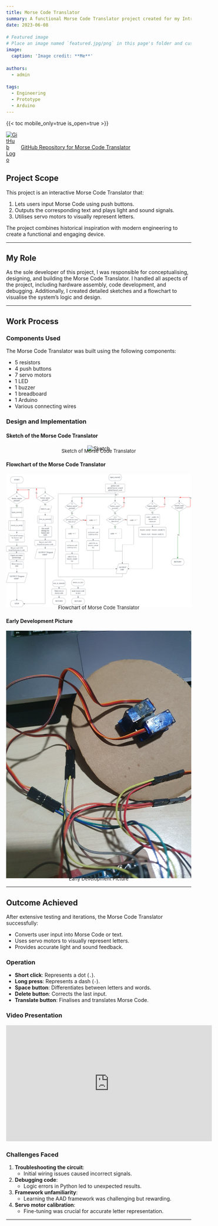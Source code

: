 ```yaml
---
title: Morse Code Translator
summary: A functional Morse Code Translator project created for my Introduction to Engineering presentation, developed using Arduino hardware and Python programming..  
date: 2023-06-08

# Featured image
# Place an image named `featured.jpg/png` in this page's folder and customize its options here.
image:
  caption: 'Image credit: **Me**'

authors:
  - admin

tags:
  - Engineering  
  - Prototype  
  - Arduino  
---
```


{{< toc mobile_only=true is_open=true >}}  

<a href="https://github.com/Cayden2606/Morse-Code-Translator" style="display: flex; align-items: center;" target="_blank">
  <img src="https://github.githubassets.com/images/modules/logos_page/GitHub-Mark.png" alt="GitHub Logo" style="width: 30px; margin-right: 10px;">
  GitHub Repository for Morse Code Translator
</a>

<!-- ## Overview

This project is an interactive Morse Code Translator that:
1. Lets users input Morse Code using push buttons.
2. Outputs the corresponding text and plays light and sound signals.
3. Utilizes servo motors to indicate letters visually.

This presentation covers:
- Components used
- Project story and background
- Project objective
- System design: sketch, flowchart, and code
- Final product demonstration
- Challenges faced

---

## Components

Here are the main components used in my project:
- 5 resistors
- 4 push buttons
- 7 servo motors
- 1 LED
- 1 buzzer
- 1 breadboard
- 1 Arduino
- Various connecting wires

---

## Project Story and Background

The inspiration for this project came during a visit to the UK, where I explored a World War II museum. I was fascinated by an authentic Morse Code machine and wanted to recreate it with a modern twist. This project allowed me to combine my interest in historical devices with hands-on engineering skills.

---

## Objective

The goal of my project was to design a device that:
1. Allows users to input Morse Code via button presses.
2. Translates the code into text.
3. Provides output through light signals, buzzer sounds, and servo motor movements.

---

## Design and Implementation

### Sketch of the Morse Code Translator
<div style="text-align: center;">
  <img src="Media/Arduino.png" alt="Sketch" style="max-width: 100%; height: auto;">
</div>
<div style="font-size: small; margin-top: -10px; text-align: center;">Sketch of Morse Code Translator</div>

### Flowchart of the Morse Code Translator
<div style="text-align: center;">
  <img src="Media/flowchartMCT.svg" alt="Flowchart Diagram" style="max-width: 100%; height: auto;">
</div>
<div style="font-size: small; margin-top: -10px; text-align: center;">Flowchart of Morse Code Translator</div>

### Early Picture
<div style="text-align: center;">
  <img src="Media/Planning.jpg" alt="Early pic" style="max-width: 100%; height: auto;">
</div>
<div style="font-size: small; margin-top: -10px; text-align: center;">Early Picture</div>
<hr>

## Final Product

After extensive testing and iterations, the Morse Code Translator successfully:
- Converts user input into Morse Code or text.
- Uses servo motors to visually represent letters.
- Provides accurate light and sound feedback.

### Operation:
- **Short click**: Represents a dot (`.`).
- **Long press**: Represents a dash (`-`).
- **Space button**: Differentiates between letters and words.
- **Delete button**: Corrects the last input.
- **Translate button**: Finalizes and translates Morse Code.

---

## Challenges Faced

1. **Troubleshooting the circuit**:
   - Initial wiring issues caused incorrect signals.
2. **Debugging code**:
   - Logic errors in Python led to unexpected results.
3. **Framework unfamiliarity**:
   - Learning the AAD framework was a steep curve.
4. **Servo motor calibration**:
   - Fine-tuning was critical for accurate letter representation.

---

## Closing Remarks

This project was a rewarding experience, allowing me to combine engineering principles with creativity. It provided insight into hardware-software integration and troubleshooting techniques.

Thank you for exploring my project. Feel free to reach out with questions or feedback!

--- -->
## **Project Scope**

This project is an interactive Morse Code Translator that:
1. Lets users input Morse Code using push buttons.
2. Outputs the corresponding text and plays light and sound signals.
3. Utilises servo motors to visually represent letters.

The project combines historical inspiration with modern engineering to create a functional and engaging device.

---

## **My Role**

As the sole developer of this project, I was responsible for conceptualising, designing, and building the Morse Code Translator. I handled all aspects of the project, including hardware assembly, code development, and debugging. Additionally, I created detailed sketches and a flowchart to visualise the system’s logic and design.

---

## **Work Process**

### **Components Used**
The Morse Code Translator was built using the following components:
- 5 resistors
- 4 push buttons
- 7 servo motors
- 1 LED
- 1 buzzer
- 1 breadboard
- 1 Arduino
- Various connecting wires

### **Design and Implementation**
#### Sketch of the Morse Code Translator
<div style="text-align: center;">
  <img src="Media/Arduino.png" alt="Sketch" style="max-width: 100%; height: auto;">
</div>
<div style="font-size: small; margin-top: -10px; text-align: center;">Sketch of Morse Code Translator</div>

#### Flowchart of the Morse Code Translator
<div style="text-align: center;">
  <img src="Media/flowchartMCT.svg" alt="Flowchart Diagram" style="max-width: 100%; height: auto;">
</div>
<div style="font-size: small; margin-top: -10px; text-align: center;">Flowchart of Morse Code Translator</div>

#### Early Development Picture
<div style="text-align: center;">
  <img src="Media/Planning.jpg" alt="Early pic" style="max-width: 100%; height: auto;">
</div>
<div style="font-size: small; margin-top: -10px; text-align: center;">Early Development Picture</div>

---

## **Outcome Achieved**

After extensive testing and iterations, the Morse Code Translator successfully:
- Converts user input into Morse Code or text.
- Uses servo motors to visually represent letters.
- Provides accurate light and sound feedback.

### **Operation**
- **Short click**: Represents a dot (`.`).
- **Long press**: Represents a dash (`-`).
- **Space button**: Differentiates between letters and words.
- **Delete button**: Corrects the last input.
- **Translate button**: Finalises and translates Morse Code.

### **Video Presentation**
<div style="text-align: center;">
  <iframe width="560" height="315" src="https://www.youtube.com/embed/uOvau-e6JUY" title="YouTube video player" frameborder="0" allow="accelerometer; autoplay; clipboard-write; encrypted-media; gyroscope; picture-in-picture" allowfullscreen></iframe>
</div>

### **Challenges Faced**
1. **Troubleshooting the circuit**:
   - Initial wiring issues caused incorrect signals.
2. **Debugging code**:
   - Logic errors in Python led to unexpected results.
3. **Framework unfamiliarity**:
   - Learning the AAD framework was challenging but rewarding.
4. **Servo motor calibration**:
   - Fine-tuning was crucial for accurate letter representation.

---